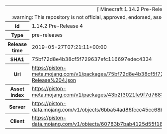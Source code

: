 <html><table>
<tr><td colspan="2" align="center"><img width="0" height="0"><br/>⌈ Minecraft 1.14.2 Pre-Release 4 ⌋<br/><img width="0" height="0"></td></tr>
<tr><td colspan="2" align="center"><img width="0" height="0"><br/>
:warning: This repository is not official, approved, endorsed, associated or connected with Mojang :warning:
<br/><img width="0" height="0"></td></tr>
<tr><th>Id</th><td>1.14.2 Pre-Release 4</td></tr>
<tr><th>Type</th><td>pre-releases</td></tr>
<tr><th>Release time</th><td>2019-05-27T07:21:11+00:00</td></tr>
<tr><th>SHA1</th><td>75bf72d8e4b38cf5f729637efc116697edec4334</td></tr>
<tr><th>Url</th><td><a href="https://piston-meta.mojang.com/v1/packages/75bf72d8e4b38cf5f729637efc116697edec4334/1.14.2%20Pre-Release%204.json">https://piston-meta.mojang.com/v1/packages/75bf72d8e4b38cf5f729637efc116697edec4334/1.14.2%20Pre-Release%204.json</a></td></tr>
<tr><th>Asset index</th><td><a href="https://piston-meta.mojang.com/v1/packages/43b2f3021fe9f7d768378de95538e22da3ee8301/1.14.json">https://piston-meta.mojang.com/v1/packages/43b2f3021fe9f7d768378de95538e22da3ee8301/1.14.json</a></td></tr>
<tr><th>Server</th><td><a href="https://piston-data.mojang.com/v1/objects/6bba54ad86fccc45cc68ba410e738d3b331cdadd/server.jar">https://piston-data.mojang.com/v1/objects/6bba54ad86fccc45cc68ba410e738d3b331cdadd/server.jar</a></td></tr>
<tr><th>Client</th><td><a href="https://piston-data.mojang.com/v1/objects/60783b7bab4125d55f187c859e4b41418ebc8719/client.jar">https://piston-data.mojang.com/v1/objects/60783b7bab4125d55f187c859e4b41418ebc8719/client.jar</a></td></tr>
</table></html>
